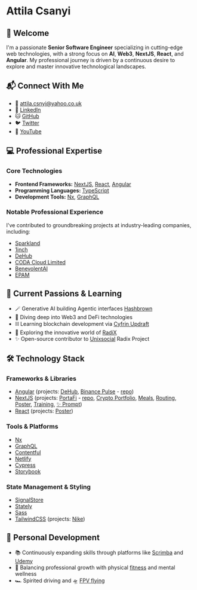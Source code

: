 # Attila Csanyi

## 👋 Welcome

I'm a passionate **Senior Software Engineer** specializing in cutting-edge web technologies, with a strong focus on **AI**, **Web3**, **NextJS**, **React**, and **Angular**. My professional journey is driven by a continuous desire to explore and master innovative technological landscapes.

## 📬 Connect With Me

- 📧 [attila.csnyi@yahoo.co.uk](mailto:attila.csnyi@yahoo.co.uk)
- 🔗 [LinkedIn](https://www.linkedin.com/in/attilacsanyi)
- 🐱 [GitHub](https://github.com/attilacsanyi)
- 🐦 [Twitter](https://x.com/attilacsanyi)
- 🎥 [YouTube](https://www.youtube.com/@AttilaCsanyi)

## 💻 Professional Expertise

### Core Technologies
- **Frontend Frameworks:** [NextJS](https://nextjs.org/), [React](https://react.dev/), [Angular](https://angular.io/)
- **Programming Languages:** [TypeScript](https://www.typescriptlang.org/)
- **Development Tools:** [Nx](https://nx.dev/), [GraphQL](https://graphql.org/)

### Notable Professional Experience
I've contributed to groundbreaking projects at industry-leading companies, including:
- [Sparkland](https://www.sparkland.io)
- [1inch](https://1inch.io/)
- [DeHub](https://dehub.net/)
- [CODA Cloud Limited](https://codacloud.io/)
- [BenevolentAI](https://www.benevolent.com/)
- [EPAM](https://www.epam.com/)

## 🚀 Current Passions & Learning

- 🪄 Generative AI building Agentic interfaces [Hashbrown](https://hashbrown.dev/)
- 🔭 Diving deep into Web3 and DeFi technologies
- ⛓️ Learning blockchain development via [Cyfrin Updraft](https://www.cyfrin.io/updraft)
- 🌱 Exploring the innovative world of [RadiX](https://www.radixdlt.com/)
- ✨ Open-source contributor to [Unixsocial](https://github.com/unixsocial/unix) Radix Project

## 🛠 Technology Stack

### Frameworks & Libraries
- [Angular](https://angular.io/) (projects: [DeHub](https://dehub.net), [Binance Pulse](https://binance-pulse.netlify.app/) - [repo](https://github.com/attilacsanyi/binance-pulse))
- [NextJS](https://nextjs.org/) (projects: [PortaFi](https://next-porta-fi.netlify.app/) - [repo](https://github.com/attilacsanyi/next-porta-fi), [Crypto Portfolio](https://next-portfoliom.netlify.app/), [Meals](https://github.com/attilacsanyi/next-meals), [Routing](https://github.com/attilacsanyi/next-routing), [Poster](https://github.com/attilacsanyi/next-posts), [Training](https://github.com/attilacsanyi/next-training), [✨ Prompt](https://github.com/attilacsanyi/next-prompt))
- [React](https://react.dev/) (projects: [Poster](https://github.com/attilacsanyi/react-posts))

### Tools & Platforms
- [Nx](https://nx.dev/)
- [GraphQL](https://www.the-guild.dev/graphql/codegen)
- [Contentful](https://www.contentful.com/)
- [Netlify](https://www.netlify.com/)
- [Cypress](https://www.cypress.io/)
- [Storybook](https://storybook.js.org/)

### State Management & Styling
- [SignalStore](https://ngrx.io/)
- [Stately](https://stately.ai/)
- [Sass](https://sass-lang.com/)
- [TailwindCSS](https://tailwindcss.com/) (projects: [Nike](https://github.com/attilacsanyi/tailwind-nike))

## 🌟 Personal Development

- 📚 Continuously expanding skills through platforms like [Scrimba](https://scrimba.com/) and [Udemy](https://www.udemy.com)
- 💪 Balancing professional growth with physical [fitness](https://www.youtube.com/watch?v=yAccZcQ-Mbs) and mental wellness
- 🏎️ Spirited driving and 🛸 [FPV flying](https://bit.ly/atka-fpv)
